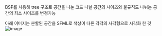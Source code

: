 BSP를 사용해 tree 구조로 공간을 나눈 코드
나뉠 공간의 사이즈와 불규칙도 나뉘는 공간의 최소 사이즈를 변경가능

아래 이미지는 분할된 공간을 SFML로 색상이 다른 각각의 사각형으로 시각화 한 것
![image](https://github.com/yeedonghyun/BSP/assets/96721532/4e6449a7-3deb-4254-8396-a556b0a0fd0d)


